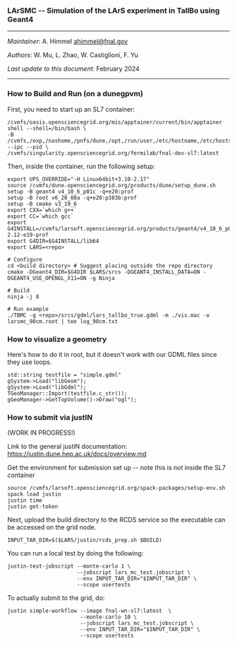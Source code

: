 ### LArSMC -- Simulation of the LArS experiment in TallBo using Geant4

----------------------------------------------------------------------

  *Maintainer*:               A. Himmel  <ahimmel@fnal.gov>
  
  *Authors*:                  W. Mu, L. Zhao, W. Castiglioni, F. Yu
  
  *Last update to this document*:  February 2024

----------------------------------------------------------------------



### How to Build and Run (on a dunegpvm)

First, you need to start up an SL7 container:
```
/cvmfs/oasis.opensciencegrid.org/mis/apptainer/current/bin/apptainer shell --shell=/bin/bash \
-B /cvmfs,/exp,/nashome,/pnfs/dune,/opt,/run/user,/etc/hostname,/etc/hosts,/etc/krb5.conf --ipc --pid \
/cvmfs/singularity.opensciencegrid.org/fermilab/fnal-dev-sl7:latest
```

Then, inside the container, run the following setup:
```
export UPS_OVERRIDE="-H Linux64bit+3.10-2.17"
source /cvmfs/dune.opensciencegrid.org/products/dune/setup_dune.sh
setup -B geant4 v4_10_6_p01c -q+e20:prof
setup -B root v6_20_08a -q+e20:p383b:prof
setup -B cmake v3_19_6
export CXX=`which g++`
export CC=`which gcc`
export G4INSTALL=/cvmfs/larsoft.opensciencegrid.org/products/geant4/v4_10_6_p01/Linux64bit+2.6-2.12-e19-prof
export G4DIR=$G4INSTALL/lib64
export LARS=<repo>

# Configure
cd <build directory> # Suggest placing outside the repo directory
cmake -DGeant4_DIR=$G4DIR $LARS/srcs -DGEANT4_INSTALL_DATA=ON -DGEANT4_USE_OPENGL_X11=ON -g Ninja
 
# Build
ninja -j 8

# Run example
./TBMC -g <repo>/srcs/gdml/lars_tallbo_true.gdml -m ./vis.mac -o larsmc_90cm.root | tee log_90cm.txt
```

### How to visualize a geometry

Here's how to do it in root, but it doesn't work with our GDML files since they use loops.
```
std::string testfile = "simple.gdml"
gSystem->Load("libGeom");
gSystem->Load("libGdml");
TGeoManager::Import(testfile.c_str());
gGeoManager->GetTopVolume()->Draw("ogl");
```

### How to submit via justIN

(WORK IN PROGRESS!)

Link to the general justiN documentation: https://justin.dune.hep.ac.uk/docs/overview.md

Get the environment for submission set up -- note this is _not_ inside the SL7 container
```
source /cvmfs/larsoft.opensciencegrid.org/spack-packages/setup-env.sh
spack load justin
justin time
justin get-token
```

Next, upload the build directory to the RCDS service so the executable can be accessed on the grid node.

```
INPUT_TAR_DIR=$($LARS/justin/rcds_prep.sh $BUILD)
```

You can run a local test by doing the following:
```
justin-test-jobscript --monte-carlo 1 \
                      --jobscript lars_mc_test.jobscript \
                      --env INPUT_TAR_DIR="$INPUT_TAR_DIR" \
                      --scope usertests
```


To actually submit to the grid, do:
```
justin simple-workflow --image fnal-wn-sl7:latest  \
                       --monte-carlo 10 \
                       --jobscript lars_mc_test.jobscript \
                       --env INPUT_TAR_DIR="$INPUT_TAR_DIR" \
                       --scope usertests                       

```

